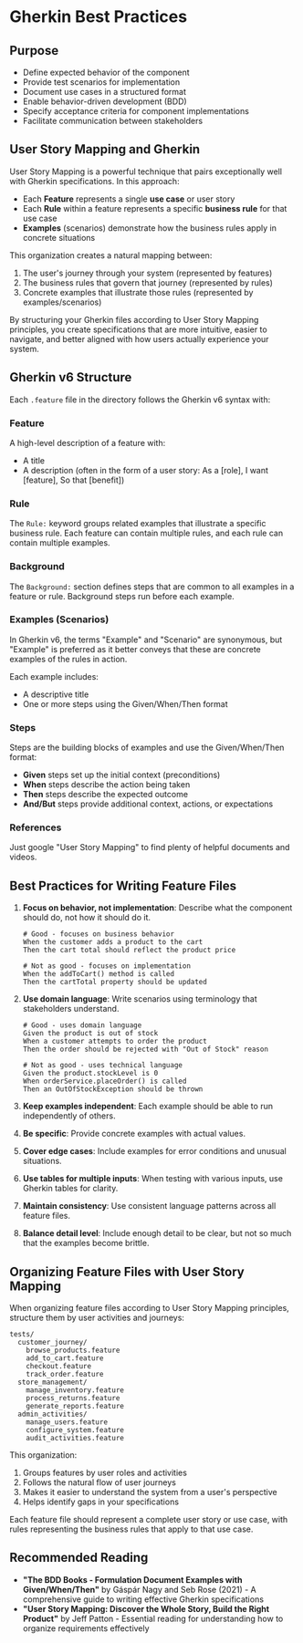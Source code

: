 # Gherkin Best Practices

## Purpose

- Define expected behavior of the component
- Provide test scenarios for implementation
- Document use cases in a structured format
- Enable behavior-driven development (BDD)
- Specify acceptance criteria for component implementations
- Facilitate communication between stakeholders

## User Story Mapping and Gherkin

User Story Mapping is a powerful technique that pairs exceptionally well with Gherkin specifications.
In this approach:

- Each **Feature** represents a single **use case** or user story
- Each **Rule** within a feature represents a specific **business rule** for that use case
- **Examples** (scenarios) demonstrate how the business rules apply in concrete situations

This organization creates a natural mapping between:

1. The user's journey through your system (represented by features)
2. The business rules that govern that journey (represented by rules)
3. Concrete examples that illustrate those rules (represented by examples/scenarios)

By structuring your Gherkin files according to User Story Mapping principles, you create
specifications that are more intuitive, easier to navigate, and better aligned with how
users actually experience your system.

## Gherkin v6 Structure

Each `.feature` file in the directory follows the Gherkin v6 syntax with:

### Feature

A high-level description of a feature with:

- A title
- A description (often in the form of a user story: As a [role], I want [feature], So that [benefit])

### Rule

The `Rule:` keyword groups related examples that illustrate a specific business rule.
Each feature can contain multiple rules, and each rule can contain multiple examples.

### Background

The `Background:` section defines steps that are common to all examples in a feature or rule.
Background steps run before each example.

### Examples (Scenarios)

In Gherkin v6, the terms "Example" and "Scenario" are synonymous, but "Example" is preferred as it
better conveys that these are concrete examples of the rules in action.

Each example includes:

- A descriptive title
- One or more steps using the Given/When/Then format

### Steps

Steps are the building blocks of examples and use the Given/When/Then format:

- **Given** steps set up the initial context (preconditions)
- **When** steps describe the action being taken
- **Then** steps describe the expected outcome
- **And/But** steps provide additional context, actions, or expectations

### References

Just google "User Story Mapping" to find plenty of helpful documents and videos.

## Best Practices for Writing Feature Files

1. **Focus on behavior, not implementation**: Describe what the component should do, not how it should do it.
   ```gherkin
   # Good - focuses on business behavior
   When the customer adds a product to the cart
   Then the cart total should reflect the product price

   # Not as good - focuses on implementation
   When the addToCart() method is called
   Then the cartTotal property should be updated
   ```

2. **Use domain language**: Write scenarios using terminology that stakeholders understand.
   ```gherkin
   # Good - uses domain language
   Given the product is out of stock
   When a customer attempts to order the product
   Then the order should be rejected with "Out of Stock" reason

   # Not as good - uses technical language
   Given the product.stockLevel is 0
   When orderService.placeOrder() is called
   Then an OutOfStockException should be thrown
   ```

3. **Keep examples independent**: Each example should be able to run independently of others.
4. **Be specific**: Provide concrete examples with actual values.
5. **Cover edge cases**: Include examples for error conditions and unusual situations.
6. **Use tables for multiple inputs**: When testing with various inputs, use Gherkin tables for clarity.
7. **Maintain consistency**: Use consistent language patterns across all feature files.
8. **Balance detail level**: Include enough detail to be clear, but not so much that the examples become brittle.

## Organizing Feature Files with User Story Mapping

When organizing feature files according to User Story Mapping principles, structure them by user activities and
journeys:

```
tests/
  customer_journey/
    browse_products.feature
    add_to_cart.feature
    checkout.feature
    track_order.feature
  store_management/
    manage_inventory.feature
    process_returns.feature
    generate_reports.feature
  admin_activities/
    manage_users.feature
    configure_system.feature
    audit_activities.feature
```

This organization:

1. Groups features by user roles and activities
2. Follows the natural flow of user journeys
3. Makes it easier to understand the system from a user's perspective
4. Helps identify gaps in your specifications

Each feature file should represent a complete user story or use case, with rules representing the business rules that
apply to that use case.

## Recommended Reading

- **"The BDD Books - Formulation Document Examples with Given/When/Then"** by Gáspár Nagy and Seb Rose (2021) - A
  comprehensive guide to writing effective Gherkin specifications
- **"User Story Mapping: Discover the Whole Story, Build the Right Product"** by Jeff Patton - Essential reading for
  understanding how to organize requirements effectively